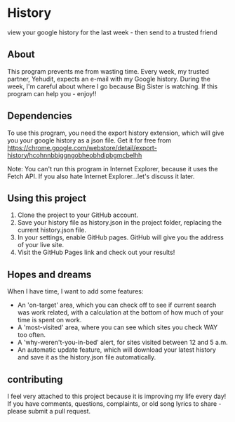 # History
view your google history for the last week - then send to a trusted friend

## About
This program prevents me from wasting time. Every week, my trusted partner, Yehudit, expects an e-mail with my Google history. During the week, I'm careful about where I go because Big Sister is watching. If this program can help you - enjoy!!

## Dependencies
To use this program, you need the export history extension, which will give you your google history as a json file. Get it for free from https://chrome.google.com/webstore/detail/export-history/hcohnnbbiggngobheobhdipbgmcbelhh 

Note: You can't run this program in Internet Explorer, because it uses the Fetch API. If you also hate Internet Explorer...let's discuss it later.

## Using this project
1. Clone the project to your GitHub account.
2. Save your history file as history.json in the project folder, replacing the current history.json file.
3. In your settings, enable GitHub pages. GitHub will give you the address of your live site.
4. Visit the GitHub Pages link and check out your results!

## Hopes and dreams
When I have time, I want to add some features:
- An 'on-target' area, which you can check off to see if current search was work related, with a calculation at the bottom of how much of your time is spent on work.
- A 'most-visited' area, where you can see which sites you check WAY too often.
- A 'why-weren't-you-in-bed' alert, for sites visited between 12 and 5 a.m.
- An automatic update feature, which will download your latest history and save it as the history.json file automatically.

## contributing
I feel very attached to this project because it is improving my life every day! If you have comments, questions, complaints, or old song lyrics to share - please submit a pull request.

